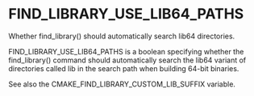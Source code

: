   

# FIND_LIBRARY_USE_LIB64_PATHS  
Whether find_library() should automatically search lib64
directories.  

FIND_LIBRARY_USE_LIB64_PATHS is a boolean specifying whether the
find_library() command should automatically search the lib64
variant of directories called lib in the search path when building
64-bit binaries.  

See also the CMAKE_FIND_LIBRARY_CUSTOM_LIB_SUFFIX variable.  

